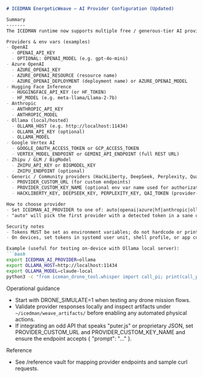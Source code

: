 <!-- Living Code Integration - Auto-generated symmetrical connections -->
<!-- This file is part of the SrirachaArmy Living Code Environment -->
<!-- Perfect symmetrical integration with all repository components -->

```md
# ICEDMAN EnergeticWeave — AI Provider Configuration (Updated)

Summary
-------
The ICEDMAN runtime now supports multiple free / generous-tier AI providers via a pluggable adapter layer (iceman_drone_tool.providers). The old Inflection-only flow has been removed.

Providers & env vars (examples)
- OpenAI
  - OPENAI_API_KEY
  - OPTIONAL: OPENAI_MODEL (e.g. gpt-4o-mini)
- Azure OpenAI
  - AZURE_OPENAI_KEY
  - AZURE_OPENAI_RESOURCE (resource name)
  - AZURE_OPENAI_DEPLOYMENT (deployment name) or AZURE_OPENAI_MODEL
- Hugging Face Inference
  - HUGGINGFACE_API_KEY (or HF_TOKEN)
  - HF_MODEL (e.g. meta-llama/Llama-2-7b)
- Anthropic
  - ANTHROPIC_API_KEY
  - ANTHROPIC_MODEL
- Ollama (local/hosted)
  - OLLAMA_HOST (e.g. http://localhost:11434)
  - OLLAMA_API_KEY (optional)
  - OLLAMA_MODEL
- Google Vertex AI
  - GOOGLE_OAUTH_ACCESS_TOKEN or GCP_ACCESS_TOKEN
  - VERTEX_MODEL_ENDPOINT or GEMINI_API_ENDPOINT (full REST URL)
- Zhipu / GLM / BigModel
  - ZHIPU_API_KEY or BIGMODEL_KEY
  - ZHIPU_ENDPOINT (optional)
- Generic / Community providers (HackLiberty, DeepSeek, Perplexity, Qualcomm QAI)
  - PROVIDER_CUSTOM_URL (for custom endpoints)
  - PROVIDER_CUSTOM_KEY_NAME (optional env var name used for authorization)
  - HACKLIBERTY_KEY, DEEPSEEK_KEY, PERPLEXITY_KEY, QAI_TOKEN (provider-specific)

How to choose provider
- Set ICEDMAN_AI_PROVIDER to one of: auto|openai|azure|hf|anthropic|ollama|vertex|zhipu|custom
- "auto" will pick the first provider with a detected token in a sane order (ollama -> openai -> hf -> anthropic -> azure -> vertex -> zhipu -> others)

Security notes
- Tokens MUST be set as environment variables; do not hardcode or print them.
- On devices, set tokens in systemd user unit, shell profile, or app config — never in public scripts.

Example (useful for testing on-device with Ollama local server):
```bash
export ICEDMAN_AI_PROVIDER=ollama
export OLLAMA_HOST=http://localhost:11434
export OLLAMA_MODEL=claude-local
python3 -c "from iceman_drone_tool.whisper import call_pi; print(call_pi('Assess wind drift at current position.'))"
```

Operational guidance
- Start with DRONE_SIMULATE=1 when testing any drone mission flows.
- Validate provider responses locally and inspect artifacts under `~/icedman/weave_artifacts/` before enabling any automated physical actions.
- If integrating an odd API that speaks "puter.js" or proprietary JSON, set PROVIDER_CUSTOM_URL and PROVIDER_CUSTOM_KEY_NAME and ensure the endpoint accepts { "prompt": "..." }.

Reference
- See /reference vault for mapping provider endpoints and sample curl requests.
```